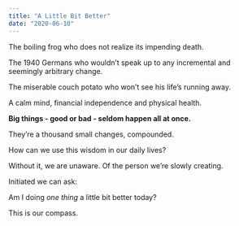 ```yaml
---
title: "A Little Bit Better"
date: "2020-06-10"
---
```


The boiling frog who does not realize its impending death.

The 1940 Germans who wouldn’t speak up to any incremental and seemingly arbitrary change.

The miserable couch potato who won’t see his life’s running away.

A calm mind, financial independence and physical health.

**Big things - good or bad - seldom happen all at once.**

They’re a thousand small changes, compounded.

How can we use this wisdom in our daily lives?

Without it, we are unaware. Of the person we’re slowly creating.

Initiated we can ask:

Am I doing _one thing_ a little bit better today?

This is our compass.

